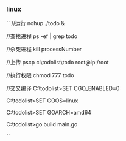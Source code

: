 
### linux
``
//运行
nohup ./todo &

//查找进程
ps -ef | grep todo

//杀死进程
kill processNumber


//上传
pscp c:\todolist\todo root@ip:/root

//执行权限
chmod 777 todo


//交叉编译
C:\todolist>SET CGO_ENABLED=0

C:\todolist>SET GOOS=linux

C:\todolist>SET GOARCH=amd64

C:\todolist>go build main.go


``